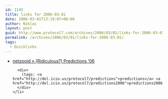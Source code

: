 ```yaml
---
id: 1145
title: links for 2006-03-01
date: 2006-03-01T13:19:07+00:00
author: Niklas
layout: post
guid: http://www.protocol7.com/archives/2006/03/01/links-for-2006-03-01/
permalink: /archives/2006/03/01/links-for-2006-03-01/
tags:
  - Quicklinks
---
```

<div class='microid-bf9611fac14ec9fca4082c3259e43d9fa7e765c5'>
  <ul>
    <li>
      <div>
        <a href="http://netzooid.com/blog/2006/01/04/ridiculous-predictions-06/">netzooid » (Ridiculous?) Predictions ‘06</a>
      </div>
      
      <div>
        (tags: <a href="http://del.icio.us/protocol7/predictions">predictions</a> <a href="http://del.icio.us/protocol7/predictions2006">predictions2006</a>)
      </div>
    </li>
  </ul>
</div>